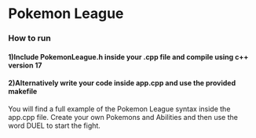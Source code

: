 <h1>Pokemon League</h1>

<h3>How to run</h3>
<h4>1)Include PokemonLeague.h inside your .cpp file and compile using c++ version 17</h4>
<h4>2)Alternatively write your code inside app.cpp and use the provided makefile</h4>

<p>You will find a full example of the Pokemon League syntax inside the app.cpp file. Create your own Pokemons and 
Abilities and then use the word DUEL to start the fight.</p>
